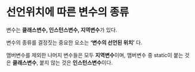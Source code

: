 # 선언위치에 따른 변수의 종류

변수는 **클래스변수, 인스턴스변수, 지역변수**가 있다.

변수의 종류를 결정짓는 중요한 요소는 **‘변수의 선언된 위치’** 다.

맴버변수를 제외한 나머지 변수들은 모두 **지역변수**이며, 맴버변수 중 static이 붙는 것은 **클래스변수**, 붙지 않는 것은 **인스턴스변수**이다.
